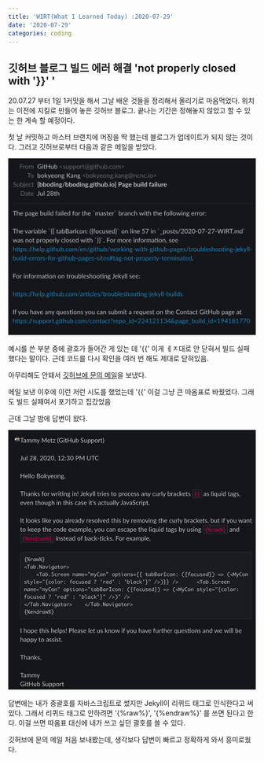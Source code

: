 ```yaml
---
title: 'WIRT(What I Learned Today) :2020-07-29'
date: '2020-07-29'
categories: coding
---
```


## 깃허브 블로그 빌드 에러 해결 'not properly closed with '}}' '

20.07.27 부터 1일 1커밋을 해서 그날 배운 것들을 정리해서 올리기로 마음먹었다.
위치는 이전에 지킬로 만들어 놓은 깃허브 블로그.
끝나는 기간은 정해놓지 않았고 할 수 있는 한 계속 할 예정이다.

첫 날 커밋하고 마스터 브랜치에 머징을 딱 했는데 블로그가 업데이트가 되지 않는 것이다.
그러고 깃허브로부터 다음과 같은 메일을 받았다.

![githubBuildError](../static/github-build-error.png "깃허브 빌드 에러")

예시를 쓴 부분 중에 괄호가 들어간 게 있는 데 '{{' 이게 ㅔㅈ대로 안 닫혀서 빌드 실패했다는 말이다.
근데 코드를 다시 확인을 여러 번 해도 제대로 닫혀있음.

아무리해도 안돼서 [깃허브에 문의 메일](https://help.github.com/articles/troubleshooting-jekyll-builds)을 보냈다.

메일 보낸 이후에 이런 저런 시도를 했었는데 '{{' 이걸 그냥 큰 따옴표로 바꿨었다. 그래도 빌드 실패여서 포기하고 집갔었음

근데 그날 밤에 답변이 왔다.

![githubAnswer](../static/github-answer.png "깃허브 메일 답변")

답변에는 내가 중괄호를 자바스크립트로 썼지만 Jekyll이 리퀴드 태그로 인식한다고 써있다.
그래서 리퀴드 태그로 안하려면 '{%raw%}', '{%endraw%}' 를 쓰면 된다고 한다.
이걸 쓰면 따옴표 대신에 내가 쓰고 싶던 괄호를 쓸 수 있다.

깃허브에 문의 메일 처음 보내봤는데, 생각보다 답변이 빠르고 정확하게 와서 흥미로웠다.